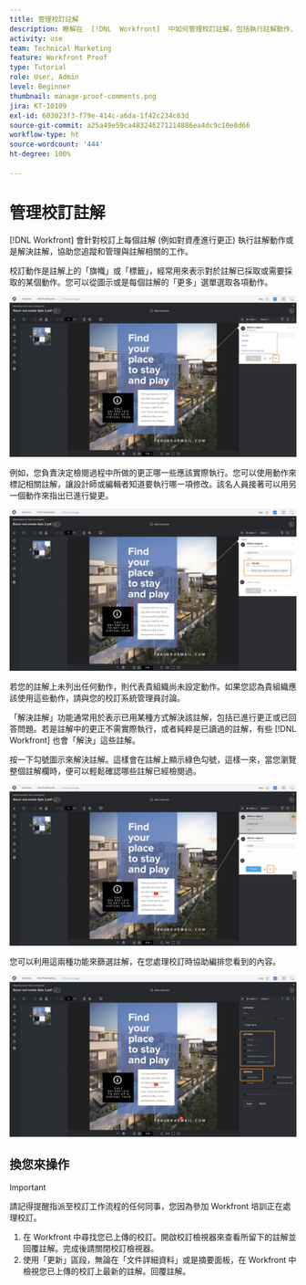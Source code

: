 ```yaml
---
title: 管理校訂註解
description: 瞭解在  [!DNL  Workfront]  中如何管理校訂註解，包括執行註解動作、解決註解以及篩選註解欄。
activity: use
team: Technical Marketing
feature: Workfront Proof
type: Tutorial
role: User, Admin
level: Beginner
thumbnail: manage-proof-comments.png
jira: KT-10109
exl-id: 603023f3-f79e-414c-a6da-1f42c234c63d
source-git-commit: a25a49e59ca483246271214886ea4dc9c10e8d66
workflow-type: ht
source-wordcount: '444'
ht-degree: 100%

---
```


# 管理校訂註解

[!DNL Workfront] 會針對校訂上每個註解 (例如對資產進行更正) 執行註解動作或是解決註解，協助您追蹤和管理與註解相關的工作。

校訂動作是註解上的「旗幟」或「標籤」，經常用來表示對於註解已採取或需要採取的某個動作。您可以從圖示或是每個註解的「更多」選單選取各項動作。

![影像顯示校訂檢視器中的校訂，在註解上突顯標示旗幟圖示而且看見可用的校訂動作。](assets/manage-comments-1.png)

例如，您負責決定檢閱過程中所做的更正哪一些應該實際執行。您可以使用動作來標記相關註解，讓設計師或編輯者知道要執行哪一項修改。該名人員接著可以用另一個動作來指出已進行變更。

![影像顯示校訂檢視器中的校訂，其註解上突顯標示「[!UICONTROL 待辦]」校訂動作。](assets/manage-comments-2.png)

若您的註解上未列出任何動作，則代表貴組織尚未設定動作。如果您認為貴組織應該使用這些動作，請與您的校訂系統管理員討論。

「解決註解」功能通常用於表示已用某種方式解決該註解，包括已進行更正或已回答問題。若是註解中的更正不需實際執行，或者純粹是已讀過的註解，有些 [!DNL Workfront] 也會「解決」這些註解。

按一下勾號圖示來解決註解。這樣會在註解上顯示綠色勾號，這樣一來，當您瀏覽整個註解欄時，便可以輕鬆確認哪些註解已經檢閱過。

![影像顯示校訂檢視器中的校訂，其註解上突顯標示勾號圖示。](assets/manage-comments-4.png)

您可以利用這兩種功能來篩選註解，在您處理校訂時協助編排您看到的內容。

![影像顯示校訂檢視器中的註解篩選器，其中突顯標示「[!UICONTROL 動作]」和「[!UICONTROL 一般]」篩選選項。](assets/manage-comments-3.png)

## 換您來操作

>[!IMPORTANT]
>
>請記得提醒指派至校訂工作流程的任何同事，您因為參加 Workfront 培訓正在處理校訂。


1. 在 Workfront 中尋找您已上傳的校訂。開啟校訂檢視器來查看所留下的註解並回覆註解。完成後請關閉校訂檢視器。
1. 使用「更新」區段，無論在「文件詳細資料」或是摘要面板，在 Workfront 中檢視您已上傳的校訂上最新的註解。回覆註解。


<!--
## Learn more
* Create and manage proof comments
-->
